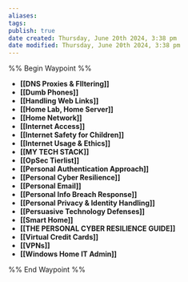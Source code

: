 ```yaml
---
aliases: 
tags: 
publish: true
date created: Thursday, June 20th 2024, 3:38 pm
date modified: Thursday, June 20th 2024, 3:38 pm
---
```

%% Begin Waypoint %%
- **[[DNS Proxies & FIltering]]**
- **[[Dumb Phones]]**
- **[[Handling Web Links]]**
- **[[Home Lab, Home Server]]**
- **[[Home Network]]**
- **[[Internet Access]]**
- **[[Internet Safety for Children]]**
- **[[Internet Usage & Ethics]]**
- **[[MY TECH STACK]]**
- **[[OpSec Tierlist]]**
- **[[Personal Authentication Approach]]**
- **[[Personal Cyber Resilience]]**
- **[[Personal Email]]**
- **[[Personal Info Breach Response]]**
- **[[Personal Privacy & Identity Handling]]**
- **[[Persuasive Technology Defenses]]**
- **[[Smart Home]]**
- **[[THE PERSONAL CYBER RESILIENCE GUIDE]]**
- **[[Virtual Credit Cards]]**
- **[[VPNs]]**
- **[[Windows Home IT Admin]]**

%% End Waypoint %%